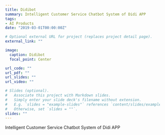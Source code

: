 ```yaml
---
title: Didibot
summary: Intelligent Customer Service Chatbot System of Didi APP
tags:
- AI Products
date: "2019-03-01T00:00:00Z"

# Optional external URL for project (replaces project detail page).
external_link: ""

image:
  caption: Didibot 
  focal_point: Center

url_code: ""
url_pdf: ""
url_slides: ""
url_video: ""

# Slides (optional).
#   Associate this project with Markdown slides.
#   Simply enter your slide deck's filename without extension.
#   E.g. `slides = "example-slides"` references `content/slides/example-slides.md`.
#   Otherwise, set `slides = ""`.
slides: ""
---
```


Intelligent Customer Service Chatbot System of Didi APP
